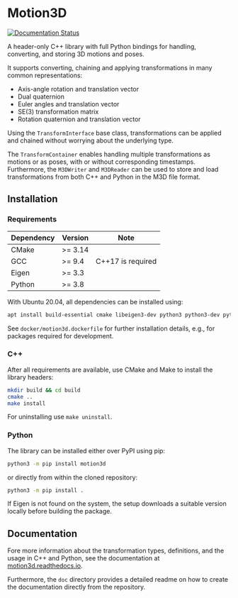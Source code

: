 # Motion3D

[![Documentation Status](https://readthedocs.org/projects/motion3d/badge/?version=latest)](https://motion3d.readthedocs.io/en/latest/?badge=latest)

A header-only C++ library with full Python bindings for handling, converting, and storing 3D motions and poses.

It supports converting, chaining and applying transformations in many common representations:
 * Axis-angle rotation and translation vector
 * Dual quaternion
 * Euler angles and translation vector
 * SE(3) transformation matrix
 * Rotation quaternion and translation vector

Using the `TransformInterface` base class, transformations can be applied and chained without worrying about the underlying type.

The `TransformContainer` enables handling multiple transformations as motions or as poses, with or without corresponding timestamps.
Furthermore, the `M3DWriter` and `M3DReader` can be used to store and load transformations from both C++ and Python in the M3D file format.



## Installation

### Requirements

| Dependency | Version  | Note              |
|------------|----------| ----------------- |
| CMake      | >= 3.14  |                   |
| GCC        | >= 9.4   | C++17 is required |
| Eigen      | >= 3.3   |                   |
| Python     | >= 3.8   |                   |


With Ubuntu 20.04, all dependencies can be installed using:

```bash
apt install build-essential cmake libeigen3-dev python3 python3-dev python3-pip
```

See `docker/motion3d.dockerfile` for further installation details, e.g., for packages required for development.


### C++

After all requirements are available, use CMake and Make to install the library headers:

```bash
mkdir build && cd build
cmake ..
make install
```

For uninstalling use `make uninstall`.


### Python

The library can be installed either over PyPI using pip:

```bash
python3 -m pip install motion3d
```

or directly from within the cloned repository:

```bash
python3 -m pip install .
```

If Eigen is not found on the system, the setup downloads a suitable version locally before building the package.


## Documentation

Fore more information about the transformation types, definitions, and the usage in C++ and Python, see the documentation at [motion3d.readthedocs.io](https://motion3d.readthedocs.io).

Furthermore, the `doc` directory provides a detailed readme on how to create the documentation directly from the repository.
